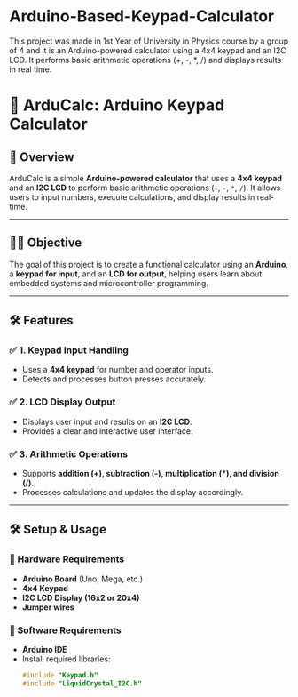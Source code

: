 # Arduino-Based-Keypad-Calculator
This project was made in 1st Year of University in Physics course by a group of 4 and it is an Arduino-powered calculator using a 4x4 keypad and an I2C LCD. It performs basic arithmetic operations (+, -, *, /) and displays results in real time.

# 🔢 ArduCalc: Arduino Keypad Calculator

## 📌 Overview  
ArduCalc is a simple **Arduino-powered calculator** that uses a **4x4 keypad** and an **I2C LCD** to perform basic arithmetic operations (`+`, `-`, `*`, `/`). It allows users to input numbers, execute calculations, and display results in real-time.

---

## 🧑‍💻 Objective  
The goal of this project is to create a functional calculator using an **Arduino**, a **keypad for input**, and an **LCD for output**, helping users learn about embedded systems and microcontroller programming.

---

## 🛠️ Features  

### ✅ **1. Keypad Input Handling**  
- Uses a **4x4 keypad** for number and operator inputs.
- Detects and processes button presses accurately.

### ✅ **2. LCD Display Output**  
- Displays user input and results on an **I2C LCD**.
- Provides a clear and interactive user interface.

### ✅ **3. Arithmetic Operations**  
- Supports **addition (+), subtraction (-), multiplication (*), and division (/).**
- Processes calculations and updates the display accordingly.

---

## 🛠️ Setup & Usage  

### **🔹 Hardware Requirements**  
- **Arduino Board** (Uno, Mega, etc.)  
- **4x4 Keypad**  
- **I2C LCD Display (16x2 or 20x4)**  
- **Jumper wires**  

### **🔹 Software Requirements**  
- **Arduino IDE**  
- Install required libraries:  
  ```cpp
  #include "Keypad.h"
  #include "LiquidCrystal_I2C.h"
